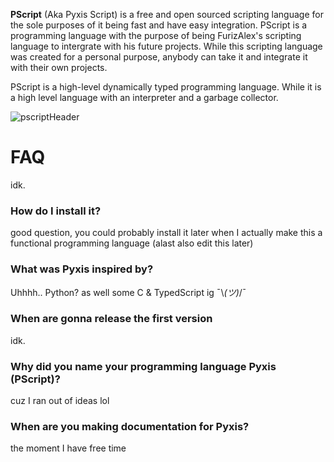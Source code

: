 **PScript** (Aka Pyxis Script) is a free and open sourced scripting language for the sole purposes of it being fast and have easy integration. PScript is a programming language with the purpose
of being FurizAlex's scripting language to intergrate with his future projects. While this scripting language was created for a personal purpose, anybody can take it and integrate it with
their own projects.

PScript is a high-level dynamically typed programming language. While it is a high level language with an interpreter and a garbage collector.

![pscriptHeader](https://github.com/user-attachments/assets/5f47cf15-e456-4e57-a084-8891c100f871)

# FAQ
idk.

### How do I install it?
good question, you could probably install it later when I actually make
this a functional programming language (alast also edit this later)

### What was Pyxis inspired by?
Uhhhh.. Python? as well some C & TypedScript ig ¯\\_(ツ)_/¯

### When are gonna release the first version
idk.

### Why did you name your programming language Pyxis (PScript)?
cuz I ran out of ideas lol

### When are you making documentation for Pyxis?
the moment I have free time
